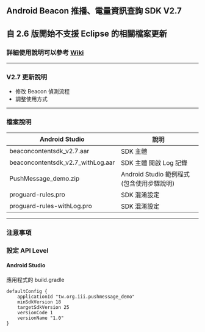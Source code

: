 ## Android Beacon 推播、電量資訊查詢 SDK V2.7

## 自 2.6 版開始不支援 Eclipse 的相關檔案更新

### 詳細使用說明可以參考 [Wiki](https://github.com/iii-bolinli/Beacon-Content/wiki)

---

### V2.7 更新說明

* 修改 Beacon 偵測流程
* 調整使用方式

---

### 檔案說明

Android Studio | 說明 |
------------ | ------------
beaconcontentsdk_v2.7.aar | SDK 主體 |
beaconcontentsdk_v2.7_withLog.aar | SDK 主體 開啟 Log 記錄 |
PushMessage_demo.zip | Android Studio 範例程式 (包含使用步驟說明) |
proguard-rules.pro | SDK 混淆設定 |
proguard-rules-withLog.pro | SDK 混淆設定 |


---

### 注意事項

### 設定 API Level

#### Android Studio

應用程式的 build.gradle
```
defaultConfig {
    applicationId "tw.org.iii.pushmessage_demo"
    minSdkVersion 18
    targetSdkVersion 25
    versionCode 1
    versionName "1.0"
}
```
